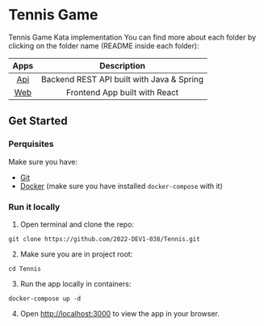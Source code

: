 # Tennis Game
Tennis Game Kata implementation
You can find more about each folder by clicking on the folder name (README inside each folder):

| **Apps**     | **Description** |
| :----------: | :-------------: |
| [Api](./api) | Backend REST API built with Java & Spring |
| [Web](./web) | Frontend App built with React |

## Get Started
### Perquisites
Make sure you have:
- [Git](https://git-scm.com/)
- [Docker](https://www.docker.com/) (make sure you have installed `docker-compose` with it)

### Run it locally
1. Open terminal and clone the repo:
```shell
git clone https://github.com/2022-DEV1-038/Tennis.git
```
2. Make sure you are in project root:
```shell
cd Tennis
```
3. Run the app locally in containers:
```shell
docker-compose up -d
```
4. Open [http://localhost:3000](http://localhost:3000) to view the app in your browser.
